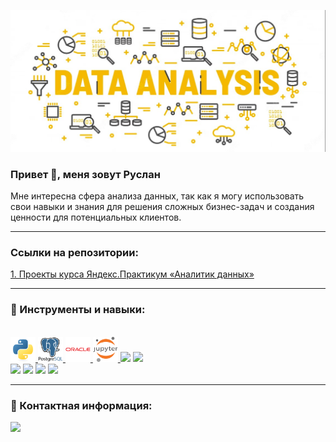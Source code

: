 <p align="center"> 
<img src="https://github.com/vaneevruslan/vaneevruslan/blob/main/banner.jpg?raw=true"/>
</p>

<h3 align="left">Привет 👋, меня зовут Руслан</h3>
Мне интересна сфера анализа данных, так как я могу использовать свои навыки и знания для решения сложных бизнес-задач и создания ценности для потенциальных клиентов.

<br>
<hr>

### Ссылки на репозитории:
 
 [1. Проекты курса Яндекс.Практикум «Аналитик данных»](https://github.com/vaneevruslan/DA_Projects_Yandex#readme)

<hr>

### 🧰 Инструменты и навыки:
<p align="left"> 
  <br>
<a href="https://www.python.org" target="_blank" rel="noreferrer"> <img src="https://raw.githubusercontent.com/devicons/devicon/master/icons/python/python-original.svg" alt="python" width="40" height="40"/> </a> 
<a href="https://www.postgresql.org" target="_blank" rel="noreferrer"> <img src="https://raw.githubusercontent.com/devicons/devicon/master/icons/postgresql/postgresql-original-wordmark.svg" alt="postgresql" width="40" height="40"/> </a>
<a href="https://www.oracle.com/" target="_blank" rel="noreferrer"> <img src="https://raw.githubusercontent.com/devicons/devicon/master/icons/oracle/oracle-original.svg" alt="oracle" width="40" height="40"/> </a> 
<a href ="https://jupyter.org/" target="_blank" rel="noreferrer"> <img src="https://github.com/devicons/devicon/blob/master/icons/jupyter/jupyter-original-wordmark.svg" alt="Jupyter" width="40" height="40"/> </a>
<img src="https://img.shields.io/badge/Tableau-E97627?style=for-the-badge&logo=Tableau&logoColor=white" /> 
<img src="https://img.shields.io/badge/github-%23121011.svg?style=for-the-badge&logo=github&logoColor=white"/> <br>
<img src="https://img.shields.io/badge/pandas-%23150458.svg?style=for-the-badge&logo=pandas&logoColor=white"/>
<img src="https://img.shields.io/badge/Plotly-%233F4F75.svg?style=for-the-badge&logo=plotly&logoColor=white"/>
<img src="https://img.shields.io/badge/numpy-%23013243.svg?style=for-the-badge&logo=numpy&logoColor=white"/>
<img src="https://img.shields.io/badge/SciPy-%230C55A5.svg?style=for-the-badge&logo=scipy&logoColor=%white"/>
</p>

<hr>

### 📱 Контактная информация:
<p align="left">
  <a href="https://t.me/vaneevr">
    <img src="https://img.shields.io/badge/Telegram-blue?logo=telegram&logoColor=white&style=for-the-badge"/>
  </a>
</p>


<!--
**vaneevruslan/vaneevruslan** is a ✨ _special_ ✨ repository because its `README.md` (this file) appears on your GitHub profile.

Here are some ideas to get you started:

- 🔭 I’m currently working on ...
- 🌱 I’m currently learning ...
- 👯 I’m looking to collaborate on ...
- 🤔 I’m looking for help with ...
- 💬 Ask me about ...
- 📫 How to reach me: ...
- 😄 Pronouns: ...
- ⚡ Fun fact: ...
-->
